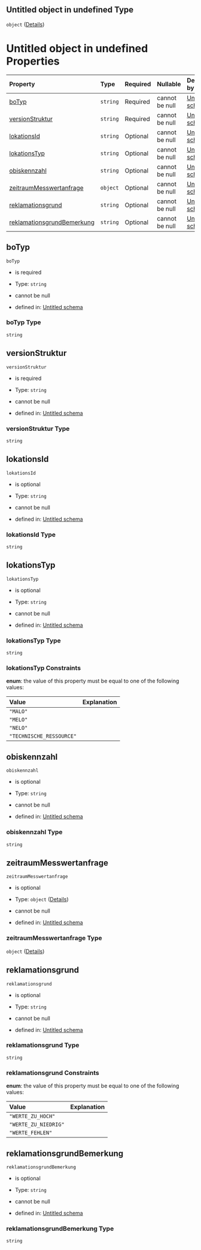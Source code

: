 ## Untitled object in undefined Type

`object` ([Details](reklamation.md))

# Untitled object in undefined Properties

| Property                                                  | Type     | Required | Nullable       | Defined by                                                                                                                                                                                                              |
| :-------------------------------------------------------- | :------- | :------- | :------------- | :---------------------------------------------------------------------------------------------------------------------------------------------------------------------------------------------------------------------- |
| [boTyp](#botyp)                                           | `string` | Required | cannot be null | [Untitled schema](reklamation-properties-botyp.md "https://raw.githubusercontent.com/conuti-gmbh/bo4e-schema/master/schemas/v1/bo/Reklamation.schema.json#/properties/boTyp")                                           |
| [versionStruktur](#versionstruktur)                       | `string` | Required | cannot be null | [Untitled schema](reklamation-properties-versionstruktur.md "https://raw.githubusercontent.com/conuti-gmbh/bo4e-schema/master/schemas/v1/bo/Reklamation.schema.json#/properties/versionStruktur")                       |
| [lokationsId](#lokationsid)                               | `string` | Optional | cannot be null | [Untitled schema](reklamation-properties-lokationsid.md "https://raw.githubusercontent.com/conuti-gmbh/bo4e-schema/master/schemas/v1/bo/Reklamation.schema.json#/properties/lokationsId")                               |
| [lokationsTyp](#lokationstyp)                             | `string` | Optional | cannot be null | [Untitled schema](lokationstyp.md "https://raw.githubusercontent.com/conuti-gmbh/bo4e-schema/master/schemas/v1/enum/Lokationstyp.schema.json#/properties/lokationsTyp")                                                 |
| [obiskennzahl](#obiskennzahl)                             | `string` | Optional | cannot be null | [Untitled schema](reklamation-properties-obiskennzahl.md "https://raw.githubusercontent.com/conuti-gmbh/bo4e-schema/master/schemas/v1/bo/Reklamation.schema.json#/properties/obiskennzahl")                             |
| [zeitraumMesswertanfrage](#zeitraummesswertanfrage)       | `object` | Optional | cannot be null | [Untitled schema](zeitraum.md "https://raw.githubusercontent.com/conuti-gmbh/bo4e-schema/master/schemas/v1/com/Zeitraum.schema.json#/properties/zeitraumMesswertanfrage")                                               |
| [reklamationsgrund](#reklamationsgrund)                   | `string` | Optional | cannot be null | [Untitled schema](reklamationsgrund.md "https://raw.githubusercontent.com/conuti-gmbh/bo4e-schema/master/schemas/v1/enum/Reklamationsgrund.schema.json#/properties/reklamationsgrund")                                  |
| [reklamationsgrundBemerkung](#reklamationsgrundbemerkung) | `string` | Optional | cannot be null | [Untitled schema](reklamation-properties-reklamationsgrundbemerkung.md "https://raw.githubusercontent.com/conuti-gmbh/bo4e-schema/master/schemas/v1/bo/Reklamation.schema.json#/properties/reklamationsgrundBemerkung") |

## boTyp



`boTyp`

*   is required

*   Type: `string`

*   cannot be null

*   defined in: [Untitled schema](reklamation-properties-botyp.md "https://raw.githubusercontent.com/conuti-gmbh/bo4e-schema/master/schemas/v1/bo/Reklamation.schema.json#/properties/boTyp")

### boTyp Type

`string`

## versionStruktur



`versionStruktur`

*   is required

*   Type: `string`

*   cannot be null

*   defined in: [Untitled schema](reklamation-properties-versionstruktur.md "https://raw.githubusercontent.com/conuti-gmbh/bo4e-schema/master/schemas/v1/bo/Reklamation.schema.json#/properties/versionStruktur")

### versionStruktur Type

`string`

## lokationsId



`lokationsId`

*   is optional

*   Type: `string`

*   cannot be null

*   defined in: [Untitled schema](reklamation-properties-lokationsid.md "https://raw.githubusercontent.com/conuti-gmbh/bo4e-schema/master/schemas/v1/bo/Reklamation.schema.json#/properties/lokationsId")

### lokationsId Type

`string`

## lokationsTyp



`lokationsTyp`

*   is optional

*   Type: `string`

*   cannot be null

*   defined in: [Untitled schema](lokationstyp.md "https://raw.githubusercontent.com/conuti-gmbh/bo4e-schema/master/schemas/v1/enum/Lokationstyp.schema.json#/properties/lokationsTyp")

### lokationsTyp Type

`string`

### lokationsTyp Constraints

**enum**: the value of this property must be equal to one of the following values:

| Value                    | Explanation |
| :----------------------- | :---------- |
| `"MALO"`                 |             |
| `"MELO"`                 |             |
| `"NELO"`                 |             |
| `"TECHNISCHE_RESSOURCE"` |             |

## obiskennzahl



`obiskennzahl`

*   is optional

*   Type: `string`

*   cannot be null

*   defined in: [Untitled schema](reklamation-properties-obiskennzahl.md "https://raw.githubusercontent.com/conuti-gmbh/bo4e-schema/master/schemas/v1/bo/Reklamation.schema.json#/properties/obiskennzahl")

### obiskennzahl Type

`string`

## zeitraumMesswertanfrage



`zeitraumMesswertanfrage`

*   is optional

*   Type: `object` ([Details](zeitraum.md))

*   cannot be null

*   defined in: [Untitled schema](zeitraum.md "https://raw.githubusercontent.com/conuti-gmbh/bo4e-schema/master/schemas/v1/com/Zeitraum.schema.json#/properties/zeitraumMesswertanfrage")

### zeitraumMesswertanfrage Type

`object` ([Details](zeitraum.md))

## reklamationsgrund



`reklamationsgrund`

*   is optional

*   Type: `string`

*   cannot be null

*   defined in: [Untitled schema](reklamationsgrund.md "https://raw.githubusercontent.com/conuti-gmbh/bo4e-schema/master/schemas/v1/enum/Reklamationsgrund.schema.json#/properties/reklamationsgrund")

### reklamationsgrund Type

`string`

### reklamationsgrund Constraints

**enum**: the value of this property must be equal to one of the following values:

| Value                | Explanation |
| :------------------- | :---------- |
| `"WERTE_ZU_HOCH"`    |             |
| `"WERTE_ZU_NIEDRIG"` |             |
| `"WERTE_FEHLEN"`     |             |

## reklamationsgrundBemerkung



`reklamationsgrundBemerkung`

*   is optional

*   Type: `string`

*   cannot be null

*   defined in: [Untitled schema](reklamation-properties-reklamationsgrundbemerkung.md "https://raw.githubusercontent.com/conuti-gmbh/bo4e-schema/master/schemas/v1/bo/Reklamation.schema.json#/properties/reklamationsgrundBemerkung")

### reklamationsgrundBemerkung Type

`string`
